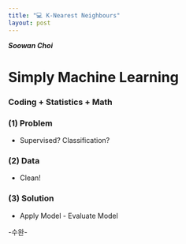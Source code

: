 ```yaml
---
title: "💻 K-Nearest Neighbours"
layout: post
---  
```

**_Soowan Choi_**
# Simply Machine Learning 

### Coding + Statistics + Math 

### (1) Problem 
- Supervised? Classification?
### (2) Data
- Clean!
### (3) Solution
- Apply Model - Evaluate Model

-수완-
